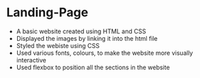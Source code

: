 # Landing-Page
- A basic website created using HTML and CSS
- Displayed the images by linking it into the html file
- Styled the webiste using CSS
- Used various fonts, colours, to make the website more visually interactive
- Used flexbox to position all the sections in the website 